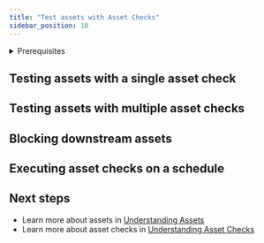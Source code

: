 ```yaml
---
title: "Test assets with Asset Checks"
sidebar_position: 10
---
```


<details>
<summary>Prerequisites</summary>
- Familiarity with [Assets](/concepts/assets)
</details>

## Testing assets with a single asset check

<CodeExample filePath="guides/data-assets/quality-testing/asset-checks/single-asset-check.py" language="python" title="Asset with a single asset check" />

## Testing assets with multiple asset checks

<CodeExample filePath="guides/data-assets/quality-testing/asset-checks/multiple-asset-checks.py" language="python" title="Asset with multiple asset checks" />

## Blocking downstream assets

<CodeExample filePath="guides/data-assets/quality-testing/asset-checks/block-downstream-with-asset-checks.py" language="python" title="Block downstream assets when asset check fails" />

## Executing asset checks on a schedule

<CodeExample filePath="guides/data-assets/quality-testing/asset-checks/asset-checks-with-schedule.py" language="python" title="Schedule asset checks separately from their asset" />


## Next steps

- Learn more about assets in [Understanding Assets](/concepts/assets)
- Learn more about asset checks in [Understanding Asset Checks](/concepts/assets/asset-checks)

